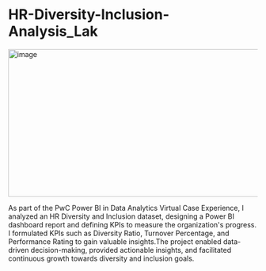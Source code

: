 


# HR-Diversity-Inclusion-Analysis_Lak
<img width="870" height="298" alt="image" src="https://github.com/user-attachments/assets/0a1e2499-6df6-4869-9931-f4385ae41020" />

As part of the PwC Power BI in Data Analytics Virtual Case Experience, I analyzed an HR Diversity and Inclusion dataset, designing a Power BI dashboard report and defining KPIs to measure the organization's progress.  I formulated KPIs such as Diversity Ratio, Turnover Percentage, and Performance Rating to gain valuable insights.The project enabled data-driven decision-making, provided actionable insights, and facilitated continuous growth towards diversity and inclusion goals.

